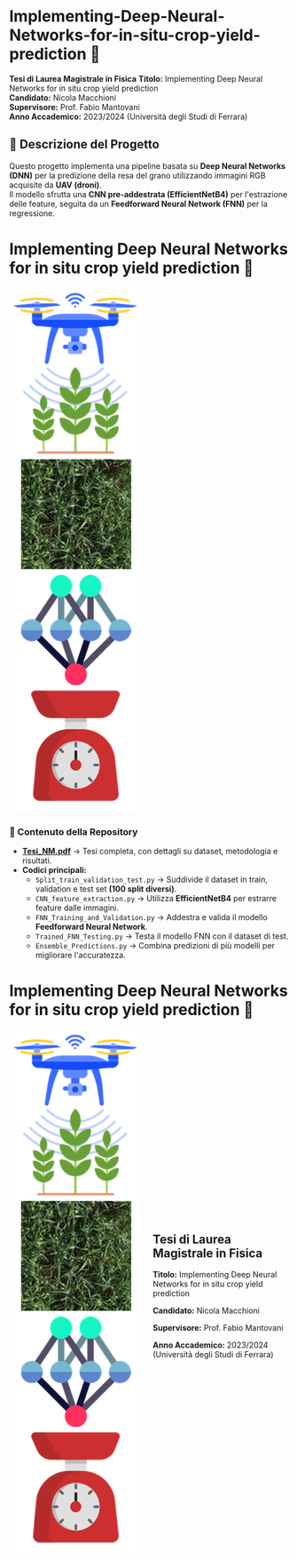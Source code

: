 # Implementing-Deep-Neural-Networks-for-in-situ-crop-yield-prediction 🌾

**Tesi di Laurea Magistrale in Fisica** 
**Titolo:** Implementing Deep Neural Networks for in situ crop yield prediction  
**Candidato:** Nicola Macchioni  
**Supervisore:** Prof. Fabio Mantovani  
**Anno Accademico:** 2023/2024 (Università degli Studi di Ferrara)

## 📖 Descrizione del Progetto

Questo progetto implementa una pipeline basata su **Deep Neural Networks (DNN)** per la predizione della resa del grano utilizzando immagini RGB acquisite da **UAV (droni)**.  
Il modello sfrutta una **CNN pre-addestrata (EfficientNetB4)** per l'estrazione delle feature, seguita da un **Feedforward Neural Network (FNN)** per la regressione.

# **Implementing Deep Neural Networks for in situ crop yield prediction 🌾**

![Pipeline del Modello](images/image.png)

### 📜 Contenuto della Repository

- **[Tesi_NM.pdf](Tesi_NM.pdf)** → Tesi completa, con dettagli su dataset, metodologia e risultati.
- **Codici principali:**
  - `Split_train_validation_test.py` → Suddivide il dataset in train, validation e test set **(100 split diversi)**.
  - `CNN_feature_extraction.py` → Utilizza **EfficientNetB4** per estrarre feature dalle immagini.
  - `FNN_Training_and_Validation.py` → Addestra e valida il modello **Feedforward Neural Network**.
  - `Trained_FNN_Testing.py` → Testa il modello FNN con il dataset di test.
  - `Ensemble_Predictions.py` → Combina predizioni di più modelli per migliorare l'accuratezza.

# Implementing Deep Neural Networks for in situ crop yield prediction 🌾

<div style="display: flex; align-items: center;">
    <img src="images/image.png" alt="Pipeline del Modello" width="300" style="margin-right: 20px;">
    <div>
        <h2>Tesi di Laurea Magistrale in Fisica</h2>
        <p><b>Titolo:</b> Implementing Deep Neural Networks for in situ crop yield prediction</p>
        <p><b>Candidato:</b> Nicola Macchioni</p>
        <p><b>Supervisore:</b> Prof. Fabio Mantovani</p>
        <p><b>Anno Accademico:</b> 2023/2024 (Università degli Studi di Ferrara)</p>
    </div>
</div>
